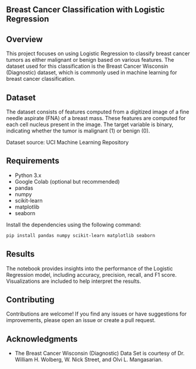 ## Breast Cancer Classification with Logistic Regression

## Overview

This project focuses on using Logistic Regression to classify breast cancer tumors as either malignant or benign based on various features. The dataset used for this classification is the Breast Cancer Wisconsin (Diagnostic) dataset, which is commonly used in machine learning for breast cancer classification.

## Dataset

The dataset consists of features computed from a digitized image of a fine needle aspirate (FNA) of a breast mass. These features are computed for each cell nucleus present in the image. The target variable is binary, indicating whether the tumor is malignant (1) or benign (0).

Dataset source: UCI Machine Learning Repository

## Requirements

* Python 3.x
* Google Colab (optional but recommended)
* pandas
* numpy
* scikit-learn
* matplotlib
* seaborn

Install the dependencies using the following command:
```bash
pip install pandas numpy scikit-learn matplotlib seaborn
```

## Results

The notebook provides insights into the performance of the Logistic Regression model, including accuracy, precision, recall, and F1 score. Visualizations are included to help interpret the results.

## Contributing

Contributions are welcome! If you find any issues or have suggestions for improvements, please open an issue or create a pull request.

## Acknowledgments

* The Breast Cancer Wisconsin (Diagnostic) Data Set is courtesy of Dr. William H. Wolberg, W. Nick Street, and Olvi L. Mangasarian.

